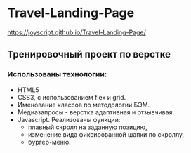 # Travel-Landing-Page

https://joyscript.github.io/Travel-Landing-Page/

## Тренировочный проект по верстке

### Использованы технологии:
- HTML5
- CSS3, с использованием flex и grid.
- Именование классов по методологии БЭМ.
- Медиазапросы - верстка адаптивная и отзывчивая.
- Javascript. Реализованы функции:
  - плавный скролл на заданную позицию,
  - изменение вида фиксированной шапки по скроллу,
  - бургер-меню.
